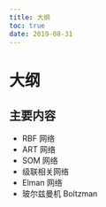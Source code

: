 ```yaml
---
title: 大纲
toc: true
date: 2019-08-31
---
```

# 大纲

## 主要内容

- RBF 网络
- ART 网络
- SOM 网络
- 级联相关网络
- Elman 网络
- 玻尔兹曼机 Boltzman

